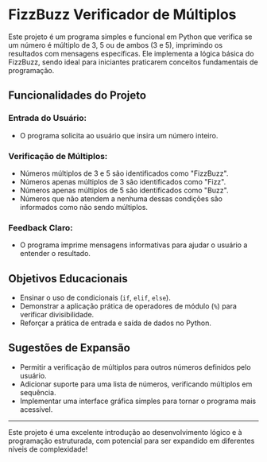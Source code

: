 # FizzBuzz Verificador de Múltiplos

Este projeto é um programa simples e funcional em Python que verifica se um número é múltiplo de 3, 5 ou de ambos (3 e 5), imprimindo os resultados com mensagens específicas. Ele implementa a lógica básica do FizzBuzz, sendo ideal para iniciantes praticarem conceitos fundamentais de programação.

## Funcionalidades do Projeto

### Entrada do Usuário:
- O programa solicita ao usuário que insira um número inteiro.

### Verificação de Múltiplos:
- Números múltiplos de 3 e 5 são identificados como "FizzBuzz".
- Números apenas múltiplos de 3 são identificados como "Fizz".
- Números apenas múltiplos de 5 são identificados como "Buzz".
- Números que não atendem a nenhuma dessas condições são informados como não sendo múltiplos.

### Feedback Claro:
- O programa imprime mensagens informativas para ajudar o usuário a entender o resultado.

## Objetivos Educacionais
- Ensinar o uso de condicionais (`if`, `elif`, `else`).
- Demonstrar a aplicação prática de operadores de módulo (`%`) para verificar divisibilidade.
- Reforçar a prática de entrada e saída de dados no Python.

## Sugestões de Expansão
- Permitir a verificação de múltiplos para outros números definidos pelo usuário.
- Adicionar suporte para uma lista de números, verificando múltiplos em sequência.
- Implementar uma interface gráfica simples para tornar o programa mais acessível.

---

Este projeto é uma excelente introdução ao desenvolvimento lógico e à programação estruturada, com potencial para ser expandido em diferentes níveis de complexidade!






